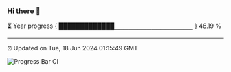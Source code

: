 ### Hi there 👋

⏳ Year progress { █████████████▁▁▁▁▁▁▁▁▁▁▁▁▁▁▁▁▁ } 46.19 %

---

⏰ Updated on Tue, 18 Jun 2024 01:15:49 GMT

![Progress Bar CI](https://github.com/liununu/liununu/workflows/Progress%20Bar%20CI/badge.svg)

